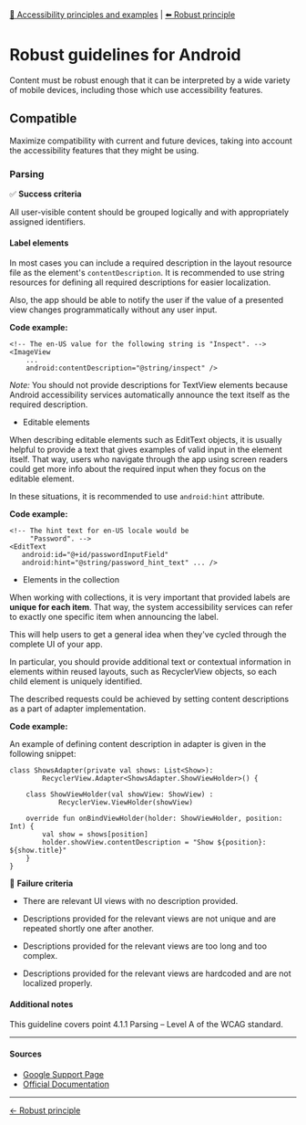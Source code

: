  [🔼 Accessibility principles and examples](../../principles/accessibility_principles_and_examples.md  "Accessibility principles and examples") | [⬅️  Robust principle](../../principles/robust_principle.md "Robust principle")

# Robust guidelines for Android

Content must be robust enough that it can be interpreted by a wide variety of mobile devices, including those which use accessibility features.

## Compatible

Maximize compatibility with current and future devices, taking into account the accessibility features that they might be using.

### Parsing

:white_check_mark: **Success criteria**

All user-visible content should be grouped logically and with appropriately assigned identifiers.

#### Label elements

In most cases you can include a required description in the layout resource file as the element's `contentDescription`. It is recommended to use string resources for defining all required descriptions for easier localization.

Also, the app should be able to notify the user if the value of a presented view changes programmatically without any user input.

**Code example:**

```
<!-- The en-US value for the following string is "Inspect". -->
<ImageView
    ...
    android:contentDescription="@string/inspect" />
```

_Note:_ You should not provide descriptions for TextView elements because Android accessibility services automatically announce the text itself as the required description.

- Editable elements

When describing editable elements such as EditText objects, it is usually helpful to provide a text that gives examples of valid input in the element itself. That way, users who navigate through the app using screen readers could get more info about the required input when they focus on the editable element.

In these situations, it is recommended to use `android:hint` attribute.

**Code example:**

```
<!-- The hint text for en-US locale would be
     "Password". -->
<EditText
   android:id="@+id/passwordInputField"
   android:hint="@string/password_hint_text" ... />
```


- Elements in the collection

When working with collections, it is very important that provided labels are **unique for each item**. That way, the system accessibility services can refer to exactly one specific item when announcing the label.

This will help users to get a general idea when they've cycled through the complete UI of your app.

In particular, you should provide additional text or contextual information in elements within reused layouts, such as RecyclerView objects, so each child element is uniquely identified.

The described requests could be achieved by setting content descriptions as a part of adapter implementation.

**Code example:**

An example of defining content description in adapter is given in the following snippet:

```
class ShowsAdapter(private val shows: List<Show>):
        RecyclerView.Adapter<ShowsAdapter.ShowViewHolder>() {

    class ShowViewHolder(val showView: ShowView) :
            RecyclerView.ViewHolder(showView)

    override fun onBindViewHolder(holder: ShowViewHolder, position: Int) {
        val show = shows[position]
        holder.showView.contentDescription = "Show ${position}: ${show.title}"
    }
}
```

:no_entry_sign: **Failure criteria**

- There are relevant UI views with no description provided.

- Descriptions provided for the relevant views are not unique and are repeated shortly one after another.

- Descriptions provided for the relevant views are too long and too complex.

- Descriptions provided for the relevant views are hardcoded and are not localized properly.

#### Additional notes

This guideline covers point 4.1.1 Parsing – Level A of the WCAG standard.

---

#### Sources

- [Google Support Page](https://support.google.com/accessibility/android)
- [Official Documentation](https://developer.android.com/guide/topics/ui/accessibility)

---

[← Robust principle](../../principles/robust_principle.md "Robust principle")
